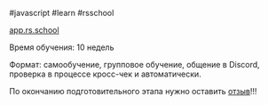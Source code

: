 #javascript #learn #rsschool 

[app.rs.school](https://app.rs.school/course/schedule?course=js-fe-preschool-2025q2)

Время обучения: 10 недель

Формат: самообучение, групповое обучение, общение в Discord, проверка в процессе кросс-чек и автоматически.

По окончанию подготовительного этапа нужно оставить [отзыв](https://docs.google.com/forms/d/e/1FAIpQLSfjki-f1rHX9nz2KycFich1erMs4Hb1Cz0xy3Yijd8IdOD8jw/viewform)!!!